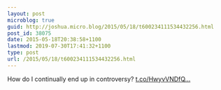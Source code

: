 ```yaml
---
layout: post
microblog: true
guid: http://joshua.micro.blog/2015/05/18/t600234111534432256.html
post_id: 38075
date: 2015-05-18T20:38:58+1100
lastmod: 2019-07-30T17:41:32+1100
type: post
url: /2015/05/18/t600234111534432256.html
---
```

How do I continually end up in controversy? [t.co/HwyvVNDfQ...](https://t.co/HwyvVNDfQS)
